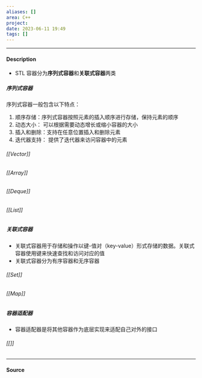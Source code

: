 ```yaml
---
aliases: []
area: C++
project: 
date: 2023-06-11 19:49
tags: []
---
```

---
#### Description
- STL 容器分为**序列式容器**和**关联式容器**两类
##### 序列式容器
序列式容器一般包含以下特点：
1. 顺序存储：序列式容器按照元素的插入顺序进行存储，保持元素的顺序
2. 动态大小： 可以根据需要动态增长或缩小容器的大小
3. 插入和删除：支持在任意位置插入和删除元素
4. 迭代器支持： 提供了迭代器来访问容器中的元素
###### [[Vector]]
###### [[Array]]
###### [[Deque]]
###### [[List]]
##### 关联式容器
- 关联式容器用于存储和操作以键-值对（key-value）形式存储的数据。关联式容器使用键来快速查找和访问对应的值
- 关联式容器分为有序容器和无序容器
###### [[Set]]
###### [[Map]]
##### 容器适配器
- 容器适配器是将其他容器作为底层实现来适配自己对外的接口
###### [[]]



---
#### Source
